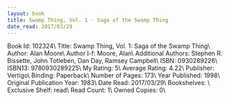 ```yaml
---
layout: book
title: Swamp Thing, Vol. 1 - Saga of the Swamp Thing
date_read: 2017/03/29
---
```


Book Id: 102324\ 
Title: Swamp Thing, Vol. 1: Saga of the Swamp Thing\ 
Author: Alan Moore\ 
Author l-f: Moore, Alan\ 
Additional Authors: Stephen R. Bissette, John Totleben, Dan Day, Ramsey Campbell\ 
ISBN: 0930289226\ 
ISBN13: 9780930289225\ 
My Rating: 5\ 
Average Rating: 4.22\ 
Publisher: Vertigo\ 
Binding: Paperback\ 
Number of Pages: 173\ 
Year Published: 1998\ 
Original Publication Year: 1983\ 
Date Read: 2017/03/29\ 
Bookshelves: \ 
Exclusive Shelf: read\ 
Read Count: 1\ 
Owned Copies: 0\ 


